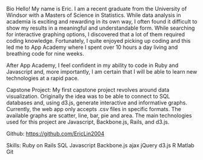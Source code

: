 Bio
Hello! My name is Eric. I am a recent graduate from the University of Windsor with a Masters of Science in Statistics. While data analysis in academia is exciting and rewarding in its own way, I often found it difficult to show my results in a meaningful and understandable form. While searching for interactive graphing options, I discovered that a lot of them required coding knowledge. Fortunately, I quite enjoyed picking up coding and this led me to App Academy where I spent over 10 hours a day living and breathing code for nine weeks. 

After App Academy, I feel confident in my ability to code in Ruby and Javascript and, more importantly, I am certain that I will be able to learn new technologies at a rapid pace.

Capstone Project:
My first capstone project revolves around data visualization. Originally the idea was to be able to connect to SQL databases and, using d3.js, generate interactive and informative graphs. Currently, the web app only accepts .csv files in specific formats. The available graphs are scatter, line, bar, pie and area. The main technologies used for this project are Javascript, Backbone.js, Rails, and d3.js.

Github: https://github.com/EricLin2004


Skills:
Ruby on Rails
SQL
Javascript
Backbone.js
ajax
jQuery
d3.js
R
Matlab
Git